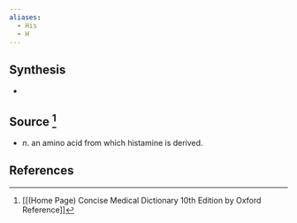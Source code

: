 ```yaml
---
aliases:
  - His
  - H
---
```

## Synthesis
- 
## Source [^1]
- $n$. an amino acid from which histamine is derived.
## References

[^1]: [[(Home Page) Concise Medical Dictionary 10th Edition by Oxford Reference]]